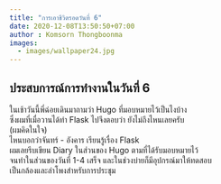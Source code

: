 ```yaml
---
title: "การเอาชีวิตรอดวันที่ 6"
date: 2020-12-08T13:50:50+07:00
author : Komsorn Thongboonma
images: 
  - images/wallpaper24.jpg
---
```


## ประสบการณ์การทำงานในวันที่ 6

ในเช้าวันนี้พี่ฉ่อยเดินมาถามว่า Hugo ที่มอบหมายไว้เป็นไงบ้าง  
ซึ่งผมที่เมื่อวานได้ทำ Flask ไปจึงตอบว่า ยังไม่ถึงไหนเลยครับ  
(ผมคิดในใจ)  
    ไหนบอกว่าจันทร์ - อังคาร เรียนรู้เรื่อง Flask  
ผมเลยรีบเขียน Diary ในส่วนของ Hugo ตามที่ได้รับมอบหมายไว้  
จนทำในส่วนของวันที่ 1-4 เสร็จ และในช่วงบ่ายก็มีอุปกรณ์มาให้ทดสอบ  
เป็นกล้องและลำโพงสำหรับการประชุม


